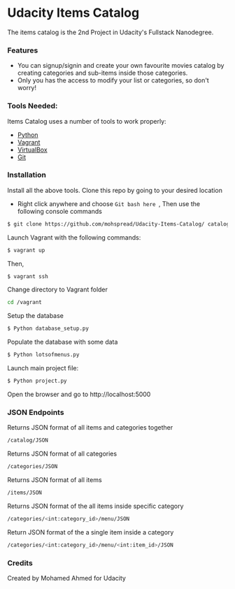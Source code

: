 # Udacity Items Catalog

The items catalog is the 2nd Project in Udacity's Fullstack Nanodegree.


### Features

  - You can signup/signin and create your own favourite movies catalog by creating categories and sub-items inside those categories. 
  - Only you has the access to modify your list or categories, so don't worry!

### Tools Needed:

Items Catalog uses a number of tools to work properly:

* [Python](https://www.python.org/downloads/windows/)
* [Vagrant](https://www.vagrantup.com/)
* [VirtualBox](https://www.virtualbox.org/)
* [Git](https://git-scm.com/downloads)

### Installation

Install all the above tools.
Clone this repo by going to your desired location
* Right click anywhere and choose ```Git bash here ```, Then use the following console commands
```sh
$ git clone https://github.com/mohspread/Udacity-Items-Catalog/ catalog
```
Launch Vagrant with the following commands:
```sh
$ vagrant up
```
Then,
```sh
$ vagrant ssh
```
Change directory to Vagrant folder
```sh
cd /vagrant
```
Setup the database
```sh
$ Python database_setup.py
```
Populate the database with some data
```sh
$ Python lotsofmenus.py
```
Launch main project file:
```sh
$ Python project.py
```
Open the browser and go to http://localhost:5000

### JSON  Endpoints

Returns JSON format of all items and categories together
```sh
/catalog/JSON
```

Returns JSON format of all categories
```sh
/categories/JSON
```

Returns JSON format of all items
```sh
/items/JSON
```

Returns JSON format of the all items inside specific category
```sh
/categories/<int:category_id>/menu/JSON
```

Return JSON format of the a single item inside a category
```sh
/categories/<int:category_id>/menu/<int:item_id>/JSON
```

### Credits
Created by Mohamed Ahmed for Udacity
